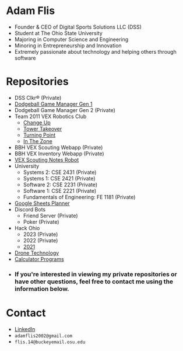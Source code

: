 # Adam Flis
- Founder & CEO of Digital Sports Solutions LLC (DSS)
- Student at The Ohio State University
- Majoring in Computer Science and Engineering
- Minoring in Entrepreneurship and Innovation 
- Extremely passionate about technology and helping others through software

# Repositories
- DSS Clkr® (Private)
- [Dodgeball Game Manager Gen 1](https://github.com/Adam-Flis/NCDA-Shotclock)
- Dodgeball Game Manager Gen 2 (Private)
- Team 2011 VEX Robotics Club
  -  [Change Up](https://github.com/Adam-Flis/2011F-Change-Up)
  -  [Tower Takeover](https://github.com/Adam-Flis/2011A-Tower-Takeover)
  -  [Turning Point](https://github.com/Adam-Flis/2011A-Turning-Point)
  -  [In The Zone](https://github.com/Adam-Flis/2011F-In-The-Zone)
- BBH VEX Scouting Webapp (Private)
- BBH VEX Inventory Webapp (Private)
- [VEX Scouting Notes Robot](https://github.com/Adam-Flis/Vex-Scouting-Notes-Robot)
- University
  - Systems 2: CSE 2431 (Private)
  - Systems 1: CSE 2421 (Private)
  - Software 2: CSE 2231 (Private)
  - Software 1: CSE 2221 (Private)
  - Fundamentals of Engineering: FE 1181 (Private)
- [Google Sheets Planner](https://github.com/Adam-Flis/Google-Sheets-Planner)
- Discord Bots
  - Friend Server (Private)
  - Poker (Private)
- Hack Ohio
  - 2023 (Private)
  - 2022 (Private)
  - [2021](https://github.com/Adam-Flis/Hack-Ohio-2021)
- [Drone Technology](https://github.com/Adam-Flis/Drone-Technology)
- [Calculator Programs](https://github.com/Adam-Flis/Calculator-Programs)
- ### If you're interested in viewing my private repositories or have other questions, feel free to contact me using the information below.

# Contact
- [LinkedIn](https://www.linkedin.com/in/adam-flis/)
- `adamflis2002@gmail.com`
- `flis.14@buckeyemail.osu.edu`
